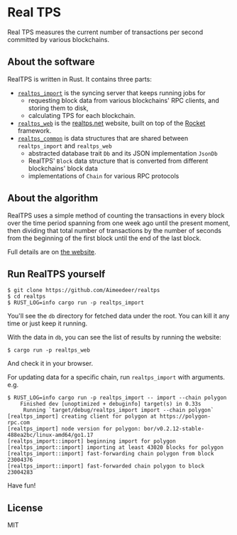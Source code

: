# Real TPS

Real TPS measures the current number of transactions per second committed by
various blockchains.

## About the software

RealTPS is written in Rust. It contains three parts:

- [`realtps_import`] is the syncing server that keeps running jobs for
  - requesting block data from various blockchains' RPC clients,
    and storing them to disk,
  - calculating TPS for each blockchain.
- [`realtps_web`] is the [realtps.net] website, built on top of the
  [Rocket] framework.
- [`realtps_common`] is data structures that are shared between
  `realtps_import` and `realtps_web`
  - abstracted database trait `Db` and its JSON implementation `JsonDb`
  - RealTPS' `Block` data structure that is converted from different
    blockchains' block data
  - implementations of `Chain` for various RPC protocols

[`realtps_import`]: src/realtps_import
[`realtps_web`]: src/realtps_web
[`realtps_common`]: src/realtps_common
[realtps.net]: https://realtps.net
[Rocket]: https://rocket.rs

## About the algorithm

RealTPS uses a simple method of counting the transactions in every block over
the time period spanning from one week ago until the present moment, then
dividing that total number of transactions by the number of seconds from the
beginning of the first block until the end of the last block.

Full details are on [the website].

[the website]: https://realtps.net/about

## Run RealTPS yourself 

```
$ git clone https://github.com/Aimeedeer/realtps
$ cd realtps
$ RUST_LOG=info cargo run -p realtps_import
```

You'll see the `db` directory for fetched data under the root.
You can kill it any time or just keep it running.

With the data in `db`, you can see the list of results by running the website:

```
$ cargo run -p realtps_web
```

And check it in your browser.

For updating data for a specific chain, run `realtps_import` with arguments.
e.g.

```
$ RUST_LOG=info cargo run -p realtps_import -- import --chain polygon
    Finished dev [unoptimized + debuginfo] target(s) in 0.33s
     Running `target/debug/realtps_import import --chain polygon`
[realtps_import] creating client for polygon at https://polygon-rpc.com
[realtps_import] node version for polygon: bor/v0.2.12-stable-488ea2bc/linux-amd64/go1.17
[realtps_import::import] beginning import for polygon
[realtps_import::import] importing at least 43020 blocks for polygon
[realtps_import::import] fast-forwarding chain polygon from block 23004376
[realtps_import::import] fast-forwarded chain polygon to block 23004283
```

Have fun!

## License

MIT
